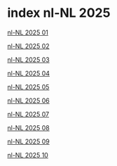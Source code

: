 # index nl-NL 2025

<a href="./01">nl-NL 2025 01</a>

<a href="./02">nl-NL 2025 02</a>

<a href="./03">nl-NL 2025 03</a>

<a href="./04">nl-NL 2025 04</a>

<a href="./05">nl-NL 2025 05</a>

<a href="./06">nl-NL 2025 06</a>

<a href="./07">nl-NL 2025 07</a>

<a href="./08">nl-NL 2025 08</a>

<a href="./09">nl-NL 2025 09</a>

<a href="./10">nl-NL 2025 10</a>

